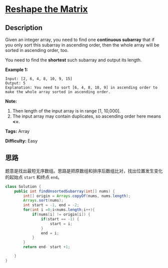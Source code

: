 # [Reshape the Matrix][title]

## Description

Given an integer array, you need to find one **continuous subarray** that if you only sort this subarray in ascending order, then the whole array will be sorted in ascending order, too.

You need to find the **shortest** such subarray and output its length.

**Example 1:**

```
Input: [2, 6, 4, 8, 10, 9, 15]
Output: 5
Explanation: You need to sort [6, 4, 8, 10, 9] in ascending order to make the whole array sorted in ascending order.
```

**Note:**

1. Then length of the input array is in range [1, 10,000].
2. The input array may contain duplicates, so ascending order here means **<=**.

**Tags:** Array

**Difficulty:** Easy

## 思路

题意是找出最短无序数组。思路是把原数组和排序后数组比对，找出位置发生变化的起始点 `start` 和终点 `end`。

``` java
class Solution {
    public int findUnsortedSubarray(int[] nums) {
        int[] origin = Arrays.copyOf(nums, nums.length);
        Arrays.sort(nums);
        int start = -1, end = -2;
        for(int i =0;i<nums.length;i++){
            if(nums[i] != origin[i]) {
                if(start == -1) {
                    start = i;
                }
                end = i;
            }
        }
        return end- start +1;

    }
}
```

[title]: https://leetcode.com/problems/shortest-unsorted-continuous-subarray
